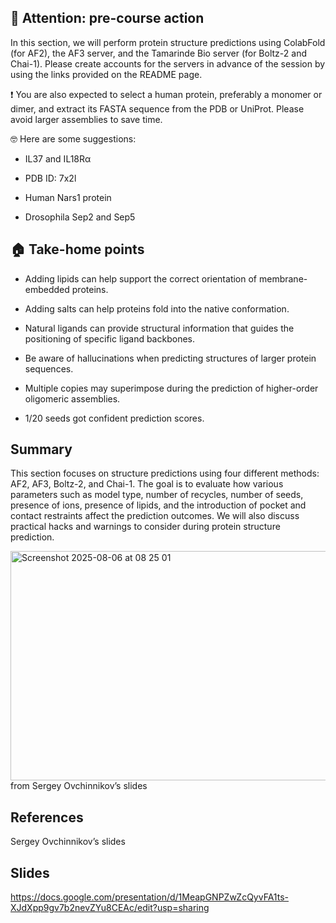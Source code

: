 ## 🚨 Attention: pre-course action

In this section, we will perform protein structure predictions using ColabFold (for AF2), the AF3 server, and the Tamarinde Bio server (for Boltz-2 and Chai-1). Please create accounts for the servers in advance of the session by using the links provided on the README page.

❗️ You are also expected to select a human protein, preferably a monomer or dimer, and extract its FASTA sequence from the PDB or UniProt. Please avoid larger assemblies to save time.

🤓 Here are some suggestions: 

- IL37 and IL18Rα

- PDB ID: 7x2l

- Human Nars1 protein

- Drosophila Sep2 and Sep5 

## 🏠 Take-home points

- Adding lipids can help support the correct orientation of membrane-embedded proteins.

- Adding salts can help proteins fold into the native conformation.

- Natural ligands can provide structural information that guides the positioning of specific ligand backbones.

- Be aware of hallucinations when predicting structures of larger protein sequences.

- Multiple copies may superimpose during the prediction of higher-order oligomeric assemblies.

- 1/20 seeds got confident prediction scores.

## Summary

This section focuses on structure predictions using four different methods: AF2, AF3, Boltz-2,
and Chai-1. The goal is to evaluate how various parameters such as model type, number of recycles, number of seeds, presence of ions, presence of lipids, and the introduction of pocket and contact restraints affect the prediction outcomes. We will also discuss practical hacks and warnings to consider during protein structure prediction.

<img width="672" height="367" alt="Screenshot 2025-08-06 at 08 25 01" src="https://github.com/user-attachments/assets/90fc4ece-9bf8-48fc-9658-6fd830207281" />
 from Sergey Ovchinnikov’s slides

## References

Sergey Ovchinnikov’s slides

## Slides

https://docs.google.com/presentation/d/1MeapGNPZwZcQyvFA1ts-XJdXpp9gv7b2nevZYu8CEAc/edit?usp=sharing
